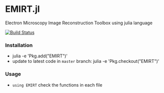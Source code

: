 # EMIRT.jl
Electron Microscopy Image Reconstruction Toolbox using julia language

[![Build Status](https://travis-ci.org/seung-lab/EMIRT.jl.svg?branch=master)](https://travis-ci.org/seung-lab/EMIRT.jl)

### Installation
- julia -e 'Pkg.add("EMIRT")'
- update to latest code in `master` branch: julia -e 'Pkg.checkout("EMIRT")'

### Usage
- `using EMIRT`
check the functions in each file
